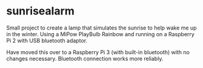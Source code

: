 # sunrisealarm
Small project to create a lamp that simulates the sunrise to help wake me up in the winter. Using a MiPow PlayBulb Rainbow and running on a Raspberry Pi 2 with USB bluetooth adaptor.

Have moved this over to a Raspberry Pi 3 (with built-in bluetooth) with no changes necessary. Bluetooth connection works more reliably.
